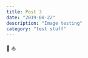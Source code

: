 ```yaml
---
title: Post 3
date: "2019-08-22"
description: "Image testing"
category: "test stuff"
---
```


:turtle:
:boat:
